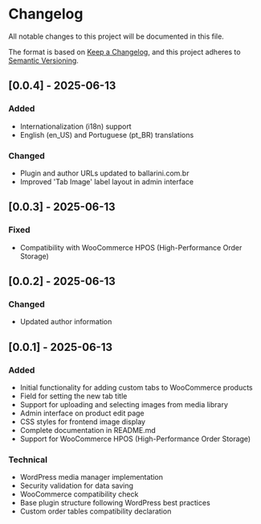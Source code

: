 # Changelog

All notable changes to this project will be documented in this file.

The format is based on [Keep a Changelog](https://keepachangelog.com/en/1.0.0/),
and this project adheres to [Semantic Versioning](https://semver.org/spec/v2.0.0.html).

## [0.0.4] - 2025-06-13

### Added
- Internationalization (i18n) support
- English (en_US) and Portuguese (pt_BR) translations

### Changed
- Plugin and author URLs updated to ballarini.com.br
- Improved 'Tab Image' label layout in admin interface

## [0.0.3] - 2025-06-13

### Fixed
- Compatibility with WooCommerce HPOS (High-Performance Order Storage)

## [0.0.2] - 2025-06-13

### Changed
- Updated author information

## [0.0.1] - 2025-06-13

### Added
- Initial functionality for adding custom tabs to WooCommerce products
- Field for setting the new tab title
- Support for uploading and selecting images from media library
- Admin interface on product edit page
- CSS styles for frontend image display
- Complete documentation in README.md
- Support for WooCommerce HPOS (High-Performance Order Storage)

### Technical
- WordPress media manager implementation
- Security validation for data saving
- WooCommerce compatibility check
- Base plugin structure following WordPress best practices
- Custom order tables compatibility declaration
